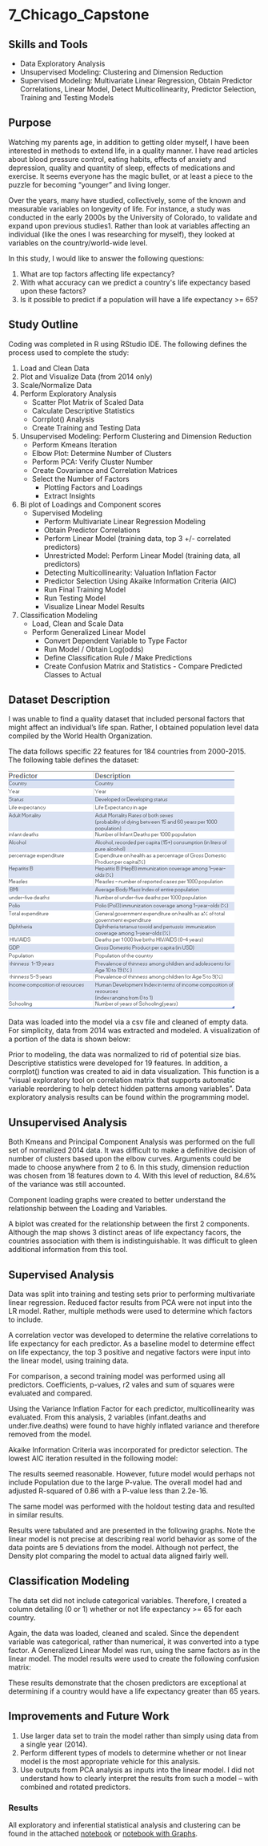 # 7_Chicago_Capstone

## Skills and Tools
* Data Exploratory Analysis
* Unsupervised Modeling: Clustering and Dimension Reduction
* Supervised Modeling: Multivariate Linear Regression, Obtain Predictor Correlations, Linear Model, Detect Multicollinearity, Predictor Selection, Training and Testing Models

## Purpose
Watching my parents age, in addition to getting older myself, I have been interested in methods to extend life, in a quality manner.  I have read articles about blood pressure control, eating habits, effects of anxiety and depression, quality and quantity of sleep, effects of medications and exercise.  It seems everyone has the magic bullet, or at least a piece to the puzzle for becoming “younger” and living longer.

Over the years, many have studied, collectively, some of the known and measurable variables on longevity of life.  For instance, a study was conducted in the early 2000s by the University of Colorado, to validate and expand upon previous studies1.  Rather than look at variables affecting an individual (like the ones I was researching for myself), they looked at variables on the country/world-wide level. 

In this study, I would like to answer the following questions:
 1.	What are top factors affecting life expectancy?
 2.	With what accuracy can we predict a country's life expectancy based upon these factors?
 3.	Is it possible to predict if a population will have a life expectancy >= 65?

## Study Outline
Coding was completed in R using RStudio IDE.   The following defines the process used to complete the study:

1.	Load and Clean Data
2.	Plot and Visualize Data (from 2014 only)
3.	Scale/Normalize Data
4.	Perform Exploratory Analysis
    - Scatter Plot Matrix of Scaled Data
    - Calculate Descriptive Statistics
    - Corrplot() Analysis
    - Create Training and Testing Data
5.	Unsupervised Modeling: Perform Clustering and Dimension Reduction
    - Perform Kmeans Iteration
    - Elbow Plot: Determine Number of Clusters 
    - Perform PCA: Verify Cluster Number
    - Create Covariance and Correlation Matrices
    - Select the Number of Factors
        * Plotting Factors and Loadings
        * Extract Insights
6.	Bi plot of Loadings and Component scores
    - Supervised Modeling
        *	Perform Multivariate Linear Regression Modeling
        *	Obtain Predictor Correlations
        *	Perform Linear Model (training data, top 3 +/- correlated predictors)
        *	Unrestricted Model: Perform Linear Model (training data, all predictors)
        *	Detecting Multicollinearity: Valuation Inflation Factor
        *	Predictor Selection Using Akaike Information Criteria (AIC)
        *	Run Final Training Model
         *	Run Testing Model
        *	Visualize Linear Model Results
7.	Classification Modeling
    - Load, Clean and Scale Data
    - Perform Generalized Linear Model
        *	Convert Dependent Variable to Type Factor  
        *	Run Model / Obtain Log(odds)
        *	Define Classification Rule / Make Predictions
        *	Create Confusion Matrix and Statistics - Compare Predicted Classes to Actual

## Dataset Description
I was unable to find a quality dataset that included personal factors that might affect an individual’s life span.  Rather, I obtained population level data compiled by the World Health Organization. 

The data follows specific 22 features for 184 countries from 2000-2015.  The following table defines the dataset:

![](Readme%20Pics/data%20description.png)


Data was loaded into the model via a csv file and cleaned of empty data.  For simplicity, data from 2014 was extracted and modeled.  A visualization of a portion of the data is shown below:

 

Prior to modeling, the data was normalized to rid of potential size bias.  Descriptive statistics were developed for 19 features. In addition, a corrplot() function was created to aid in data visualization.  This function is a “visual exploratory tool on correlation matrix that supports automatic variable reordering to help detect hidden patterns among variables”.  Data exploratory analysis results can be found within the programming model.  

## Unsupervised Analysis

Both Kmeans and Principal Component Analysis was performed on the full set of normalized 2014 data.  It was difficult to make a definitive decision of number of clusters based upon the elbow curves.  Arguments could be made to choose anywhere from 2 to 6.  In this study, dimension reduction was chosen from 18 features down to 4.  With this level of reduction, 84.6% of the variance was still accounted.  

  


Component loading graphs were created to better understand the relationship between the Loading and Variables.  
  

   
A biplot was created for the relationship between the first 2 components.  Although the map shows 3 distinct areas of life expectancy facors, the countries association with them is indistinguishable.  It was difficult to gleen additional information from this tool.  

 


## Supervised Analysis

Data was split into training and testing sets prior to performing multivariate linear regression.  Reduced factor results from PCA were not input into the LR model.  Rather, multiple methods were used to determine which factors to include.  

A correlation vector was developed to determine the relative correlations to life expectancy for each predictor.  As a baseline model to determine effect on life expectancy, the top 3 positive and negative factors were input into the linear model, using training data.   

For comparison, a second training model was performed using all predictors.  Coefficients, p-values, r2 vales and sum of squares were evaluated and compared.  

Using the Variance Inflation Factor for each predictor, multicollinearity was evaluated. From this analysis, 2 variables (infant.deaths and under.five.deaths) were found to have highly inflated variance and therefore removed from the model.  

Akaike Information Criteria was incorporated for predictor selection.  The lowest AIC iteration resulted in the following model: 

 
 

The results seemed reasonable.  However, future model would perhaps not include Population due to the large P-value.  The overall model had and adjusted R-squared of 0.86 with a P-value less than 2.2e-16.  

The same model was performed with the holdout testing data and resulted in similar results.  

 

Results were tabulated and are presented in the following graphs.  Note the linear model is not precise at describing real world behavior as some of the data points are 5 deviations from the model.  Although not perfect, the Density plot comparing the model to actual data aligned fairly well. 

 


## Classification Modeling

The data set did not include categorical variables.  Therefore, I created a column detailing (0 or 1) whether or not life expectancy >= 65 for each country.  

Again, the data was loaded, cleaned and scaled.  Since the dependent variable was categorical, rather than numerical, it was converted into a type factor.  A Generalized Linear Model was run, using the same factors as in the linear model.  The model results were used to create the following confusion matrix:  

 

These results demonstrate that the chosen predictors are exceptional at determining if a country would have a life expectancy greater than 65 years.  

## Improvements and Future Work

1.	Use larger data set to train the model rather than simply using data from a single year (2014).  
2.	Perform different types of models to determine whether or not linear model is the most appropriate vehicle for this analysis.  
3.	Use outputs from PCA analysis as inputs into the linear model.  I did not understand how to clearly interpret the results from such a model – with combined and rotated predictors.  

















### Results
All exploratory and inferential statistical analysis and clustering can be found in the attached [notebook](Module3_HomeWork_Final_Changed_After_Class.R) or [notebook with Graphs](Module3_HomeWork_Final_Changed_After_Class.R.html).  


